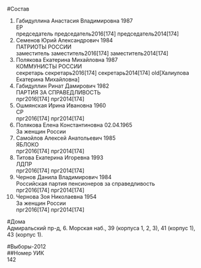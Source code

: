 #Состав  
1. Габидуллина Анастасия Владимировна 1987  
    ЕР  
    председатель председатель2016[174] председатель2014[174]  
2. Семенов Юрий Александрович 1984  
    ПАТРИОТЫ РОССИИ  
    заместитель заместитель2016[174] заместитель2014[174]  
3. Полякова Екатерина Михайловна 1987  
    КОММУНИСТЫ РОССИИ  
    секретарь секретарь2016[174] секретарь2014[174] old[Халиулова Екатерина Михайловна]  
4. Габидуллин Ринат Дамирович 1982  
    ПАРТИЯ ЗА СПРАВЕДЛИВОСТЬ  
    прг2016[174] прг2014[174]  
5. Ошмянская Ирина Ивановна 1960  
    СР  
    прг2016[174] прг2014[174]  
6. Полякова Елена Константиновна 02.04.1965  
    За женщин России  
7. Самойлов Алексей Анатольевич 1985  
    ЯБЛОКО  
    прг2016[174] прг2014[174]  
8. Титова Екатерина Игоревна 1993  
    ЛДПР  
    прг2016[174] прг2014[174]  
9. Чернов Данила Владимирович 1984  
    Российская партия пенсионеров за справедливость  
    прг2016[174] прг2014[174]  
10. Чернова Зоя Николаевна 1954  
    За женщин России  
    прг2016[174] прг2014[174]  
  
#Дома  
Адмиральский пр-д,   6. Морская наб.,      39 (корпуса 1, 2, 3), 41 (корпус 1), 43 (корпус 1).  
  
#Выборы-2012  
##Номер УИК  
142  
